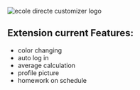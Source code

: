 ![ecole directe customizer logo](https://i.ibb.co/KbF0by2/Logo.png)

## Extension current Features:  ##
* color changing
* auto log in
* average calculation
* profile picture
* homework on schedule


